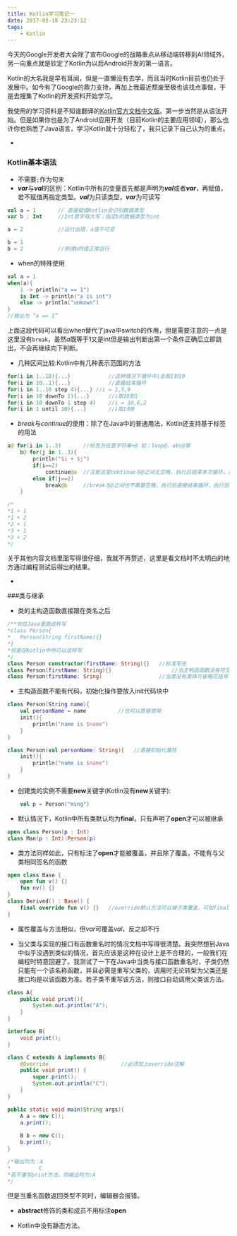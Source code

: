 ```yaml
---
title: Kotlin学习笔记一
date: 2017-05-18 23:23:12
tags:
	- Kotlin
---
```


今天的Google开发者大会除了宣布Google的战略重点从移动端转移到AI领域外，另一向重点就是钦定了Kotlin为以后Android开发的第一语言。

Kotlin的大名我是早有耳闻，但是一直懒没有去学，而且当时Kotlin目前也仍处于发展中。如今有了Google的鼎力支持，再加上我最近颓废至极也该找点事做，于是去搜集了Kotlin的开发资料开始学习。

我使用的学习资料是不知谁翻译的[Kotlin官方文档中文版](https://www.gitbook.com/book/hltj/kotlin-reference-chinese/details)。第一步当然是从语法开始。但是如果你也是为了Android应用开发（目前Kotlin的主要应用领域），那么也许你也熟悉了Java语言，学习Kotlin就十分轻松了，我只记录下自己认为的重点。
<!--more-->
-
### Kotlin基本语法
- 不需要`;`作为句末
- ***var***与***val***的区别：Kotlin中所有的变量首先都是声明为***val***或者***var***，再赋值，若不赋值再指定类型。***val***为只读类型，***var***为可读写

``` kotlin
val a = 1   	// 直接赋值Kotlin会识别数据类型
var b : Int 	//Int首字母大写；指定b的数据类型为int

a = 2 		  	//运行出错，a值不可变

b = 1
b = 2			//修改b的值正常运行

```

- when的特殊使用
 
``` kotlin
val a = 1
when(a){
	1 -> println("a == 1")
	is Int -> println("a is int") 
	else -> println("unkown")	
}
//输出为 “a == 1” 
```
上面这段代码可以看出when替代了java中switch的作用，但是需要注意的一点是这里没有`break`，虽然*a*既等于1又是int但是输出判断出第一个条件正确后立即跳出，不会再继续向下判断。

- 几种区间比较:Kotlin中有几种表示范围的方法

``` kotlin
for(i in 1..10){...} 			//这种情况下循环中i会取1到10
for(i in 10..1){...}			//直接结束循环
for(i in 1..10 step 4){...}	//i = 1,5,9
for(i in 10 downTo 1){...}		//i取10到1
for(i in 10 downTo 1 step 4)	//i = 10,6,2
for(i in 1 until 10){...}		//i取1到9
```

- *break*与*continue*的使用：除了在Java中的普通用法，Kotlin还支持基于标签的用法

``` kotlin
a@ for(i in 1..3)		//标签为任意字符串+@ 如：loop@、abc@等
	b@ for(j in 1..3){
		println("$i + $j")
		if(i==2)
			continue@a	//注意这里continue与@之间无空格，执行后结束本次循环，进行下一次
		else if(j==2)
			break@b		//break与@之间也不需要空格，执行后直接结束循环，执行后面的代码
	}

/*
*1 + 1
*1 + 2
*2 + 1
*3 + 1
*3 + 2
*/

```

关于其他内容文档里面写得很仔细，我就不再赘述，这里是看文档时不太明白的地方通过编程测试后得出的结果。

-
###类与继承

- 类的主构造函数直接跟在类名之后

``` kotlin
/**你在Java里面这样写
*class Person{
*	Person(String firstName){}
*}
*但是在Kotlin中你可以这样写
*/
class Person constructor(firstName: String){}	//标准写法
class Person(firstName: String){}			      	//当主构造函数没有可见修饰符及注解时可省略 constructor 关键字
class Person(firstName: Sring)			      	//当类没有类体可省略花括号
```

- 主构造函数不能有代码，初始化操作要放入init代码块中

``` kotlin
class Person(String name){
	val personName = name          //也可以直接使用
	init(){
        println("name is $name")
	}
}

class Person(val personName: String){	//直接初始化属性
    init(){
        println("name is $name")
	}
}

```

- 创建类的实例不需要**new**关键字(Kotlin没有**new**关键字):

``` kotlin
    val p = Person("ming")
```

- 默认情况下，Kotlin中所有类默认均为**final**，只有声明了**open**才可以被继承

``` kotlin
open class Person(p : Int)
class Man(p : Int):Person(p)
```

- 类方法同样如此，只有标注了**open**才能被覆盖，并且除了覆盖，不能有与父类相同签名的函数

``` kotlin
open class Base {
    open fun v() {}
    fun nv() {}
}
class Derived() : Base() {
    final override fun v() {}   //override默认方法可以被子类覆盖，可加final标注禁止子类覆盖
}
```

- 属性覆盖与方法相似，但*var*可覆盖*val*，反之却不行

- 当父类与实现的接口有函数重名时的情况文档中写得很清楚。我突然想到Java中似乎没遇到类似的情况，首先应该是这种在设计上是不合理的，一般我们在编程时特意回避了。我测试了一下在Java中当类与接口函数重名时，子类仍然只能有一个该名称函数，并且必需是重写父类的，调用时无论转型为父类还是接口均是以该函数为准。若子类不重写该方法，则接口自动调用父类该方法。

``` java
class A{
    public void print(){
        System.out.println("A");
    }
}

interface B{
    void print();
}

class C extends A implements B{
    @Override                       //必须加上override注解
    public void print() {
        super.print();
        System.out.println("C");
    }
}

public static void main(String args){
    A a = new C();
    a.print();
    
    B b = new C();
    b.print();
}

/*输出均为：A
*         C
*若不重写print方法，则输出均为:A
*/
```
但是当重名函数返回类型不同时，编辑器会报错。

- **abstract**修饰的类和成员不用标注**open**

- Kotlin中没有静态方法。
